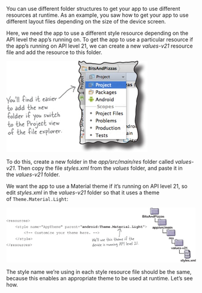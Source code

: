 You can use different folder structures to get your app to use different resources at runtime. As an example, you saw how to get your app to use different layout files depending on the size of the device screen.

Here, we need the app to use a different style resource depending on the API level the app’s running on. To get the app to use a particular resource if the app’s running on API level 21, we can create a new *values-v21* resource file and add the resource to this folder.

![](.guides/img/16.png)

To do this, create a new folder in the *app/src/main/res* folder called *values-v21*. Then copy the file *styles.xml* from the *values* folder, and paste it in the *values-v21* folder.

We want the app to use a Material theme if it’s running on API level 21, so edit *styles.xml* in the *values-v21* folder so that it uses a theme of `Theme.Material.Light`:


![](.guides/img/17.png)

The style name we’re using in each style resource file should be the same, because this enables an appropriate theme to be used at runtime. Let’s see how.
